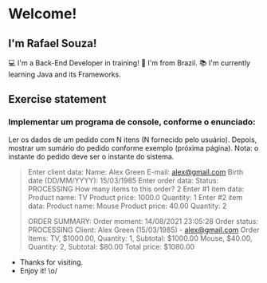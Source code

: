 # Welcome!

## I'm Rafael Souza!

:computer: I'm a Back-End Developer in training!
:house_with_garden: I'm from Brazil.
:books: I'm currently learning Java and its Frameworks.

## Exercise statement

### Implementar um programa de console, conforme o enunciado:

Ler os dados de um pedido com N itens (N fornecido pelo usuário). Depois, mostrar um 
sumário do pedido conforme exemplo (próxima página). Nota: o instante do pedido deve ser 
o instante do sistema.

> Enter client data: 
> Name: Alex Green
> E-mail: alex@gmail.com
> Birth date (DD/MM/YYYY): 15/03/1985
> Enter order data: 
> Status: PROCESSING
> How many items to this order? 2
> Enter #1 item data: 
> Product name: TV
> Product price: 1000.0
> Quantity: 1
> Enter #2 item data: 
> Product name: Mouse
> Product price: 40.00
> Quantity: 2
> 
> ORDER SUMMARY: 
> Order moment: 14/08/2021 23:05:28
> Order status: PROCESSING
> Client: Alex Green (15/03/1985) - alex@gmail.com
> Order Items: 
> TV, $1000.00, Quantity: 1, Subtotal: $1000.00
> Mouse, $40.00, Quantity: 2, Subtotal: $80.00
> Total price: $1080.00

- Thanks for visiting.
- Enjoy it! \o/
